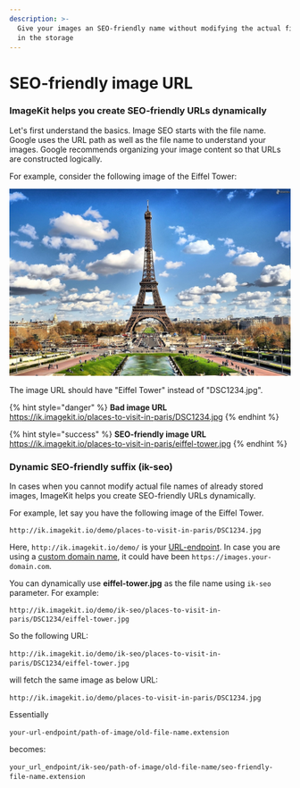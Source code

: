 ```yaml
---
description: >-
  Give your images an SEO-friendly name without modifying the actual file name
  in the storage
---
```


# SEO-friendly image URL

### ImageKit helps you create SEO-friendly URLs dynamically

Let's first understand the basics. Image SEO starts with the file name. Google uses the URL path as well as the file name to understand your images. Google recommends organizing your image content so that URLs are constructed logically.

For example, consider the following image of the Eiffel Tower:

![](../.gitbook/assets/eiffel-tower.jpg)

The image URL should have "Eiffel Tower" instead of "DSC1234.jpg". 

{% hint style="danger" %}
**Bad image URL**  
https://ik.imagekit.io/places-to-visit-in-paris/DSC1234.jpg
{% endhint %}

{% hint style="success" %}
**SEO-friendly image URL**  
https://ik.imagekit.io/places-to-visit-in-paris/eiffel-tower.jpg
{% endhint %}

### Dynamic SEO-friendly suffix \(ik-seo\)

In cases when you cannot modify actual file names of already stored images, ImageKit helps you create SEO-friendly URLs dynamically.

For example, let say you have the following image of the Eiffel Tower.

```text
http://ik.imagekit.io/demo/places-to-visit-in-paris/DSC1234.jpg
```

Here, `http://ik.imagekit.io/demo/` is your [URL-endpoint](../integration/url-endpoints.md). In case you are using a [custom domain name](using-custom-domain.md), it could have been `https://images.your-domain.com`.

You can dynamically use **eiffel-tower.jpg** as the file name using `ik-seo` parameter. For example:

```text
http://ik.imagekit.io/demo/ik-seo/places-to-visit-in-paris/DSC1234/eiffel-tower.jpg
```

So the following URL:  
  
`http://ik.imagekit.io/demo/ik-seo/places-to-visit-in-paris/DSC1234/eiffel-tower.jpg` 

will fetch the same image as below URL:  
  
`http://ik.imagekit.io/demo/places-to-visit-in-paris/DSC1234.jpg`

Essentially

`your-url-endpoint/path-of-image/old-file-name.extension` 

becomes:

`your_url_endpoint/ik-seo/path-of-image/old-file-name/seo-friendly-file-name.extension`

